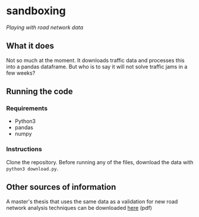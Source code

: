 # sandboxing

*Playing with road network data*

## What it does

Not so much at the moment. It downloads traffic data and processes this into a pandas dataframe.
But who is to say it will not solve traffic jams in a few weeks?

## Running the code

### Requirements
 * Python3
 * pandas
 * numpy

### Instructions

Clone the repository. Before running any of the files, download the data with `python3 download.py`.

## Other sources of information

A master's thesis that uses the same data as a validation for new road network analysis techniques can be downloaded [here](https://dspace.library.uu.nl/bitstream/handle/1874/334224/Thesis%20-%20Johan%20Meppelink%20-%202016-05-17.pdf?sequence=2) (pdf)
